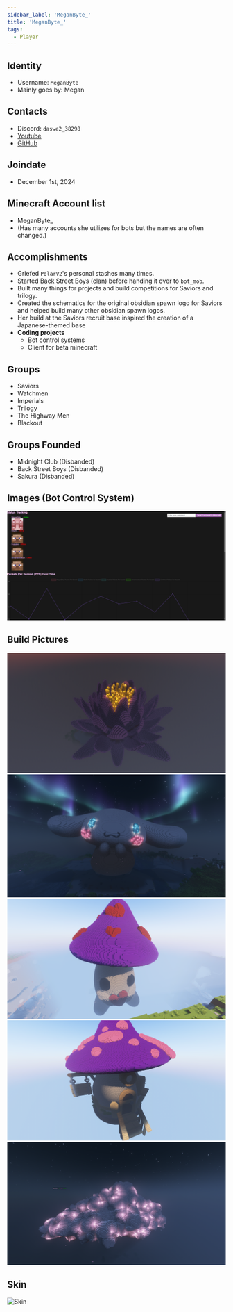 ```yaml
---
sidebar_label: 'MeganByte_'
title: 'MeganByte_'
tags:
  - Player
---
```


## Identity
* Username: `MeganByte`
* Mainly goes by: Megan

## Contacts
* Discord: `daswe2_38298`
* [Youtube](https://www.youtube.com/@MeganByte-kc4vk)
* [GitHub](https://github.com/MeganByte72)

## Joindate
* December 1st, 2024

## Minecraft Account list
* MeganByte_
* (Has many accounts she utilizes for bots but the names are often changed.)

## Accomplishments
* Griefed `PolarV2`'s personal stashes many times.
* Started Back Street Boys (clan) before handing it over to `bot_mob`.
* Built many things for projects and build competitions for Saviors and trilogy.
* Created the schematics for the original obsidian spawn logo for Saviors and helped build many other obsidian spawn logos.
* Her build at the Saviors recruit base inspired the creation of a Japanese-themed base
* **Coding projects**
  * Bot control systems
  * Client for beta minecraft

## Groups
* Saviors
* Watchmen
* Imperials
* Trilogy
* The Highway Men
* Blackout

## Groups Founded 
* Midnight Club (Disbanded) 
* Back Street Boys (Disbanded)
* Sakura (Disbanded)

## Images (Bot Control System)
![bot control system](../../static/img/players/meganbyte_/bot_control_system.png)

## Build Pictures
![lotusbuild](../../static/img/players/meganbyte_/lotus_build.png)
![cinamonrollbuild](../../static/img/players/meganbyte_/cinnamonroll_build.png)
![mushyguybuild](../../static/img/players/meganbyte_/mushy_guy_with_heart_build.png)
![mushyhousebuild](../../static/img/players/meganbyte_/mushroom_house_build.png)
![cloudbuild](../../static/img/players/meganbyte_/cloud_build.png)

## Skin
![Skin](https://s.namemc.com/3d/skin/body.png?id=83007328f959b7f5&model=slim&width=100&height=200)